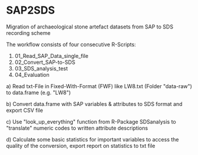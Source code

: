 
# SAP2SDS

Migration of archaeological stone artefact datasets from SAP to SDS recording scheme

The workflow consists of four consecutive R-Scripts:

1) 01_Read_SAP_Data_single_file
2) 02_Convert_SAP-to-SDS
3) 03_SDS_analysis_test
4) 04_Evaluation

a) Read txt-File in Fixed-With-Format (FWF) like LW8.txt (Folder "data-raw") to data.frame (e.g. "LW8")

b) Convert data.frame with SAP variables & attributes to SDS format and export CSV file

c) Use "look_up_everything" function from R-Package SDSanalysis to "translate" numeric codes to written attribute descriptions

d) Calculate some basic statistics for important variables to access the quality of the conversion, export report on statistics to txt file



